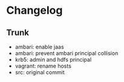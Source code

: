 
# Changelog

## Trunk

* ambari: enable jaas
* ambari: prevent ambari principal collision
* krb5: admin and hdfs principal
* vagrant: rename hosts
* src: original commit

